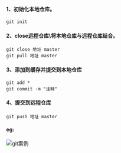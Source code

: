 #### 1、初始化本地仓库。  
	git init  
#### 2、close远程仓库\将本地仓库与远程仓库结合。  
	git close 地址 master  
	git pull 地址 master  
#### 3、添加到缓存并提交到本地仓库  
	git add *  
	git commit -m "注释"  
#### 4、提交到远程仓库  
	git push 地址 master
#### eg:  
![git案例](https://i.loli.net/2019/07/05/5d1e2c56ca00b31535.png)  

